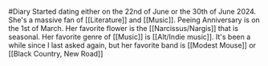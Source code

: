 #Diary
Started dating either on the 22nd of June or the 30th of June 2024.
She's a massive fan of [[Literature]] and [[Music]]. 
Peeing Anniversary is on the 1st of March.
Her favorite flower is the [[Narcissus/Nargis]] that is seasonal. 
Her favorite genre of [[Music]] is [[Alt/Indie music]].
It's been a while since I last asked again, but her favorite band is [[Modest Mouse]] or [[Black Country, New Road]]